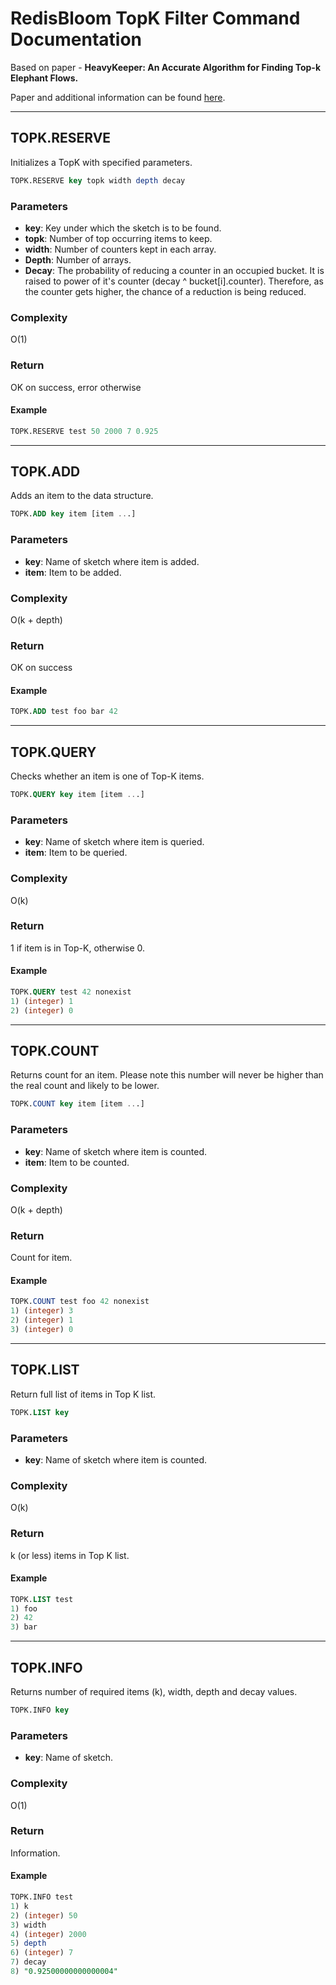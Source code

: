 # RedisBloom TopK Filter Command Documentation

Based on paper - **HeavyKeeper: An Accurate Algorithm for Finding Top-k Elephant Flows.**

Paper and additional information can be found [here](https://www.usenix.org/conference/atc18/presentation/gong).

***

## TOPK.RESERVE

Initializes a TopK with specified parameters.

```sql
TOPK.RESERVE key topk width depth decay
```

### Parameters

* **key**: Key under which the sketch is to be found.
* **topk**: Number of top occurring items to keep.
* **width**: Number of counters kept in each array.
* **Depth**: Number of arrays.
* **Decay**: The probability of reducing a counter in an occupied bucket. It is raised to power of it's counter (decay ^ bucket[i].counter). Therefore, as the counter gets higher, the chance of a reduction is being reduced.

### Complexity

O(1)

### Return

OK on success, error otherwise

#### Example

```sql
TOPK.RESERVE test 50 2000 7 0.925
```

***

## TOPK.ADD

Adds an item to the data structure.

```sql
TOPK.ADD key item [item ...]
```

### Parameters

* **key**: Name of sketch where item is added.
* **item**: Item to be added.

### Complexity

O(k + depth)

### Return

OK on success

#### Example

```sql
TOPK.ADD test foo bar 42
```

***

## TOPK.QUERY

Checks whether an item is one of Top-K items.

```sql
TOPK.QUERY key item [item ...]
```

### Parameters

* **key**: Name of sketch where item is queried.
* **item**: Item to be queried.

### Complexity

O(k)

### Return

1 if item is in Top-K, otherwise 0.

#### Example

```sql
TOPK.QUERY test 42 nonexist
1) (integer) 1
2) (integer) 0
```

***

## TOPK.COUNT

Returns count for an item. Please note this number will never be higher than the real count and likely to be lower.

```sql
TOPK.COUNT key item [item ...]
```

### Parameters

* **key**: Name of sketch where item is counted.
* **item**: Item to be counted.

### Complexity

O(k + depth)

### Return

Count for item.

#### Example

```sql
TOPK.COUNT test foo 42 nonexist
1) (integer) 3
2) (integer) 1
3) (integer) 0
```

***

## TOPK.LIST

Return full list of items in Top K list.

```sql
TOPK.LIST key
```

### Parameters

* **key**: Name of sketch where item is counted.

### Complexity

O(k)

### Return

k (or less) items in Top K list.

#### Example

```sql
TOPK.LIST test
1) foo
2) 42
3) bar
```

***

## TOPK.INFO

Returns number of required items (k), width, depth and decay values.

```sql
TOPK.INFO key
```

### Parameters

* **key**: Name of sketch.

### Complexity

O(1)

### Return

Information.

#### Example

```sql
TOPK.INFO test
1) k
2) (integer) 50
3) width
4) (integer) 2000
5) depth
6) (integer) 7
7) decay
8) "0.92500000000000004"
```
